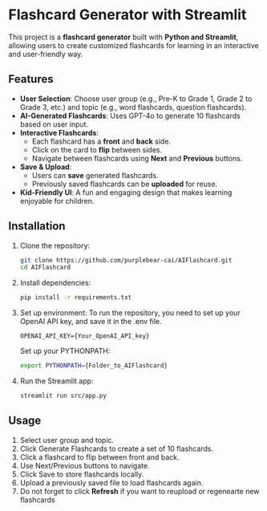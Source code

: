 # Flashcard Generator with Streamlit

This project is a **flashcard generator** built with **Python and Streamlit**, allowing users to create customized flashcards for learning in an interactive and user-friendly way.

## Features

- **User Selection**: Choose user group (e.g., Pre-K to Grade 1, Grade 2 to Grade 3, etc.) and topic (e.g., word flashcards, question flashcards).
- **AI-Generated Flashcards**: Uses GPT-4o to generate 10 flashcards based on user input.
- **Interactive Flashcards**:
  - Each flashcard has a **front** and **back** side.
  - Click on the card to **flip** between sides.
  - Navigate between flashcards using **Next** and **Previous** buttons.
- **Save & Upload**:
  - Users can **save** generated flashcards.
  - Previously saved flashcards can be **uploaded** for reuse.
- **Kid-Friendly UI**: A fun and engaging design that makes learning enjoyable for children.

## Installation

1. Clone the repository:
   ```sh
   git clone https://github.com/purplebear-cai/AIFlashcard.git
   cd AIFlashcard
   ```

2. Install dependencies:
   ```sh
   pip install -r requirements.txt
   ```

3. Set up environment:
   To run the repository, you need to set up your OpenAI API key, and save it in the .env file.
   ```
   OPENAI_API_KEY={Your_OpenAI_API_key}
   ```

   Set up your PYTHONPATH:
   ```sh
   export PYTHONPATH={Folder_to_AIFlashcard}
   ```

4. Run the Streamlit app:
   ```sh
   streamlit run src/app.py
   ```

## Usage
1. Select user group and topic.
2. Click Generate Flashcards to create a set of 10 flashcards.
3. Click a flashcard to flip between front and back.
4. Use Next/Previous buttons to navigate.
5. Click Save to store flashcards locally.
6. Upload a previously saved file to load flashcards again.
7. Do not forget to click **Refresh** if you want to reupload or regenearte new flashcards